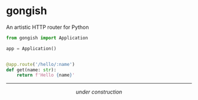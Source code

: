 # gongish


An artistic HTTP router for Python


```python
from gongish import Application

app = Application()


@app.route('/hello/:name')
def get(name: str):
    return f'Hello {name}'

```

---

<center> <i>under construction</i> </center>
